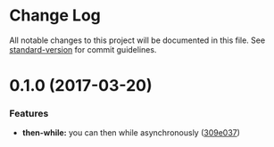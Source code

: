 # Change Log

All notable changes to this project will be documented in this file. See [standard-version](https://github.com/conventional-changelog/standard-version) for commit guidelines.

<a name="0.1.0"></a>
# 0.1.0 (2017-03-20)


### Features

* **then-while:** you can then while asynchronously ([309e037](https://github.com/sebinsua/then-while/commit/309e037))
